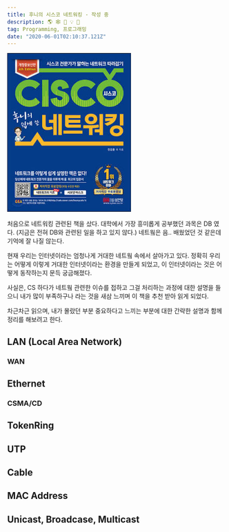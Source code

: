 ```yaml
---
title: 후니의 시스코 네트워킹 - 작성 중
description: 🌎 🕸 📕 💡 🤔
tag: Programming, 프로그래밍
date: "2020-06-01T02:10:37.121Z"
---
```


![page](./../../assets/cisco-network.jpeg "Logo Title Text 1")

처음으로 네트워킹 관련된 책을 샀다. 대학에서 가장 흥미롭게 공부했던 과목은 DB 였다. (지금은 전혀 DB와 관련된 일을 하고 있지 않다.) 네트웤은 음.. 배웠었던 것 같은데 기억에 잘 나질 않는다.

현재 우리는 인터넷이라는 엄청나게 거대한 네트웤 속에서 살아가고 있다. 정확히 우리는 어떻게 이렇게 거대한 인터넷이라는 환경을 만들게 되었고, 이 인터넷이라는 것은 어떻게 동작하는지 문득 궁금해졌다.

사실은, CS 하다가 네트웤 관련한 이슈를 접하고 그걸 처리하는 과정에 대한 설명을 들으니 내가 많이 부족하구나 라는 것을 새삼 느끼며 이 책을 추천 받아 읽게 되었다.

차근차근 읽으며, 내가 몰랐던 부분 중요하다고 느끼는 부분에 대한 간략한 설명과 함께 정리를 해보려고 한다.

## LAN (Local Area Network)

### WAN

## Ethernet

### CSMA/CD

## TokenRing

## UTP

## Cable

## MAC Address

## Unicast, Broadcase, Multicast
